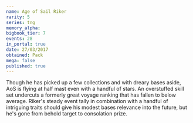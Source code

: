 ```yaml
---
name: Age of Sail Riker
rarity: 5
series: tng
memory_alpha:
bigbook_tier: 7
events: 28
in_portal: true
date: 27/03/2017
obtained: Pack
mega: false
published: true
---
```


Though he has picked up a few collections and with dreary bases aside, AoS is flying at half mast even with a handful of stars. An overstuffed skill set undercuts a formerly great voyage ranking that has fallen to below average. Riker's steady event tally in combination with a handful of intriguing traits should give his modest bases relevance into the future, but he's gone from behold target to consolation prize.
